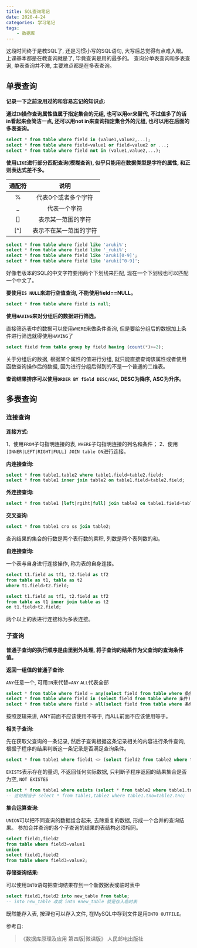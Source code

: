 ```yaml
---
title: SQL查询笔记
date: 2020-4-24
categories: 学习笔记
tags:
    - 数据库
---
```


这段时间终于是教SQL了, 还是习惯小写的SQL语句, 大写后总觉得有点难入眼。
上课基本都是在教查询就是了, 毕竟查询是用的最多的。
查询分单表查询和多表查询, 单表查询并不难, 主要难点都是在多表查询。

<!--more-->

## 单表查询

**记录一下之前没用过的和容易忘记的知识点:**

**通过`IN`操作查询属性值属于指定集合的元组, 也可以用or来替代, 不过值多了的话in看起来会简洁一点, 还可以用not in来查询指定集合外的元组, 也可以用在后面的多表查询。**

```SQL
select * from table where field in (value1,value2,...);
select * from table where field=value1 or field=value2 or ...;
select * from table where field not in (value1,value2,...);
```

**使用`LIKE`进行部分匹配查询(模糊查询), 似乎只能用在数据类型是字符的属性, 和正则表达式差不多。**

| 通配符 | 说明 |
| :--: | :--: |
| % | 代表0个或者多个字符 |
| _ | 代表一个字符 |
| [] | 表示某一范围的字符 |
| [^] | 表示不在某一范围的字符 |

```SQL
select * from table where field like 'aruki%';
select * from table where field like '_ruki%';
select * from table where field like 'aruki[0-9]';
select * from table where field like 'aruki[^0-9]';
```

好像老版本的SQL的中文字符要用两个下划线来匹配, 现在一个下划线也可以匹配一个中文了。

**要使用`IS NULL`来进行空值查询, 不能使用field==NULL。**

```SQL
select * from table where field is null;
```

**使用`HAVING`来对分组后的数据进行筛选。**

直接筛选表中的数据可以使用`WHERE`来做条件查询, 但是要给分组后的数据加上条件进行筛选就得使用`HAVING`了

```SQL
select field from table group by field having (count(*)>=2);
```

关于分组后的数据, 根据某个属性的值进行分组, 就只能直接查询该属性或者使用函数查询操作后的数据, 因为进行分组后得到的不是一个普通的二维表。

**查询结果排序可以使用`ORDER BY field DESC/ASC`, DESC为降序, ASC为升序。**

## 多表查询

### 连接查询

**连接方式:**

1、使用`FROM`子句指明连接的表, `WHERE`子句指明连接的列名和条件；
2、使用`[INNER|LEFT|RIGHT|FULL] JOIN table ON`进行连接。

**内连接查询:**

```SQL
select * from table1,table2 where table1.field=table2.field;
select * from table1 inner join table2 on table1.field=table2.field;
```

**外连接查询:**

```SQL
select * from table1 [left|rgiht|full] join table2 on table1.field=table2.field;
```

**交叉查询:**

```SQL
select * from table1 cro ss join table2;
```

查询结果的集合的行数是两个表行数的乘积, 列数是两个表列数的和。

**自连接查询:**

一个表与自身进行连接操作, 称为表的自身连接。

```SQL
select t1.field as tf1, t2.field as tf2
from table as t1, table as t2
where t1.field>t2.field;

select t1.field as tf1, t2.field as tf2
from table as t1 inner join table as t2
on t1.field>t2.field;
```

两个以上的表进行连接称为多表连接。

### 子查询

**普通子查询的执行顺序是由里到外处理, 将子查询的结果作为父查询的查询条件值。**

**返回一组值的普通子查询:**

`ANY`任意一个, 可用`IN`来代替`=ANY`
`ALL`代表全部

```SQL
select * from table where field = any(select field from table where 条件);
select * from table where field in (select field from table where 条件);
select * from table where field > all(select field from table where 条件);
```

按照逻辑来讲, ANY前面不应该使用不等于, 而ALL前面不应该使用等于。

**相关子查询:**

先在获取父查询的一条记录, 然后子查询根据这条记录相关的内容进行条件查询, 根据子程序的结果判断这一条记录是否满足查询条件。

```SQL
select * from table1 where field1 <> (select field2 from table2 where table1.tno!=table2.tno);
```

`EXISTS`表示存在的量词, 不返回任何实际数据, 只判断子程序返回的结果集合是否为空, `NOT EXISTES`

```SQL
select * from table1 where exists (select * from table2 where table1.tno=table2.tno);
-- 这句相当于 select * from table1,table2 where table1.tno=table2.tno;
```

**集合运算查询:**

`UNION`可以把不同查询的数据组合起来, 去除重复的数据, 形成一个合并的查询结果。
参加合并查询的各个子查询的结果的表结构必须相同。

```SQL
select field1,field2
from table where field3=value1
union
select field1,field2
from table where field3=value2;
```

**存储查询结果:**

可以使用`INTO`语句把查询结果存到一个新数据表或临时表中

```SQL
select field1,field2 into new_table from table;
-- into new_table 改成 into #new_table 就是存入临时表
```

既然能存入表, 按理也可以存入文件, 在MySQL中存到文件是用`INTO OUTFILE`。

参考自:
>《数据库原理及应用 第四版|微课版》 人民邮电出版社
